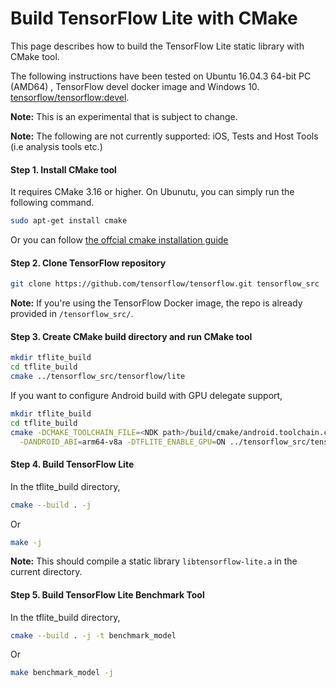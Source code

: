 # Build TensorFlow Lite with CMake

This page describes how to build the TensorFlow Lite static library with CMake
tool.

The following instructions have been tested on Ubuntu 16.04.3 64-bit PC (AMD64)
, TensorFlow devel docker image and Windows 10.
[tensorflow/tensorflow:devel](https://hub.docker.com/r/tensorflow/tensorflow/tags/).

**Note:** This is an experimental that is subject to change.

**Note:** The following are not currently supported: iOS, Tests and
Host Tools (i.e analysis tools etc.)

#### Step 1. Install CMake tool

It requires CMake 3.16 or higher. On Ubunutu, you can simply run the following
command.

```sh
sudo apt-get install cmake
```

Or you can follow [the offcial cmake installation guide](https://cmake.org/install/)

#### Step 2. Clone TensorFlow repository

```sh
git clone https://github.com/tensorflow/tensorflow.git tensorflow_src
```

**Note:** If you're using the TensorFlow Docker image, the repo is already
provided in `/tensorflow_src/`.

#### Step 3. Create CMake build directory and run CMake tool

```sh
mkdir tflite_build
cd tflite_build
cmake ../tensorflow_src/tensorflow/lite
```

If you want to configure Android build with GPU delegate support,

```sh
mkdir tflite_build
cd tflite_build
cmake -DCMAKE_TOOLCHAIN_FILE=<NDK path>/build/cmake/android.toolchain.cmake \
  -DANDROID_ABI=arm64-v8a -DTFLITE_ENABLE_GPU=ON ../tensorflow_src/tensorflow/lite
```


#### Step 4. Build TensorFlow Lite

In the tflite_build directory,

```sh
cmake --build . -j
```

Or

```sh
make -j
```


**Note:** This should compile a static library `libtensorflow-lite.a` in the
current directory.


#### Step 5. Build TensorFlow Lite Benchmark Tool

In the tflite_build directory,

```sh
cmake --build . -j -t benchmark_model
```

Or

```sh
make benchmark_model -j
```
